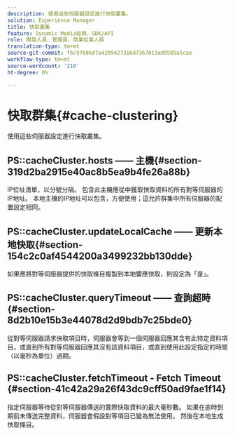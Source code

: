 ```yaml
---
description: 使用這些伺服器設定進行快取叢集。
solution: Experience Manager
title: 快取叢集
feature: Dynamic Media經典，SDK/API
role: 開發人員、管理員、商業從業人員
translation-type: tm+mt
source-git-commit: f6c97606d7a4209427316d7367013ad9585a5cae
workflow-type: tm+mt
source-wordcount: '210'
ht-degree: 0%

---
```



# 快取群集{#cache-clustering}

使用這些伺服器設定進行快取叢集。

## PS::cacheCluster.hosts —— 主機{#section-319d2ba2915e40ac8b5ea9b4fe26a88b}

IP位址清單，以分號分隔。 包含此主機應從中獲取快取資料的所有對等伺服器的IP地址。 本地主機的IP地址可以包含，方便使用；這允許群集中所有伺服器的配置設定相同。

## PS::cacheCluster.updateLocalCache —— 更新本地快取{#section-154c2c0af4544200a3499232bb130dde}

如果應將對等伺服器提供的快取條目複製到本地響應快取，則設定為「是」。

## PS::cacheCluster.queryTimeout —— 查詢超時{#section-8d2b10e15b3e44078d2d9bdb7c25bde0}

從對等伺服器請求快取項目時，伺服器會等到一個伺服器回應其含有此特定資料項目，或直到所有對等伺服器回應其沒有該資料項目，或直到使用此設定指定的時間（以毫秒為單位）過期。

## PS::cacheCluster.fetchTimeout - Fetch Timeout {#section-41c42a29a26f43dc9cff50ad9fae1f14}

指定伺服器等待從對等伺服器傳送的實際快取資料的最大毫秒數。 如果在逾時到期前未傳送完整資料，伺服器會假設對等項目已變為無法使用。 然後在本地生成快取條目。
